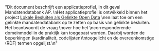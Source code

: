 "Dit document beschrijft een applicatieprofiel, in dit geval Mandatendatabank AP. \nHet applicatieprofiel is ontwikkeld binnen het project [Lokale Besluiten als Gelinkte Open Data](http://lokaalbestuur.vlaanderen.be/lokale-besluiten-als-gelinkte-open-data) \nen laat toe om een gelinkte mandatendatabank op te zetten op basis van gelinkte besluiten. Het beantwoordt de vraag \nover hoe het \ncorresponderende domeinmodel in de praktijk kan toegepast worden. Daarbij worden de beperkingen (kardinaliteit, codelijsten)\ntoegelicht en de overeenkomstige (RDF) termen opgelijst.\n"
